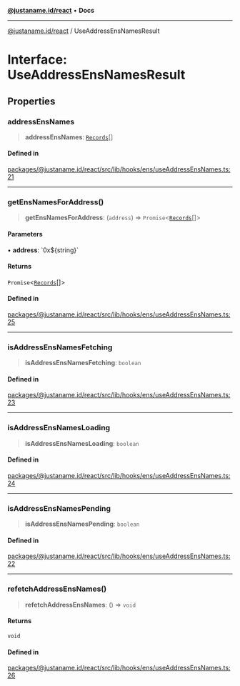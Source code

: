 [**@justaname.id/react**](../README.md) • **Docs**

***

[@justaname.id/react](../globals.md) / UseAddressEnsNamesResult

# Interface: UseAddressEnsNamesResult

## Properties

### addressEnsNames

> **addressEnsNames**: [`Records`](Records.md)[]

#### Defined in

[packages/@justaname.id/react/src/lib/hooks/ens/useAddressEnsNames.ts:21](https://github.com/JustaName-id/JustaName-sdk/blob/dc845c10af242e3ca87d95ef392516ac0bfa8b95/packages/@justaname.id/react/src/lib/hooks/ens/useAddressEnsNames.ts#L21)

***

### getEnsNamesForAddress()

> **getEnsNamesForAddress**: (`address`) => `Promise`\<[`Records`](Records.md)[]\>

#### Parameters

• **address**: \`0x$\{string\}\`

#### Returns

`Promise`\<[`Records`](Records.md)[]\>

#### Defined in

[packages/@justaname.id/react/src/lib/hooks/ens/useAddressEnsNames.ts:25](https://github.com/JustaName-id/JustaName-sdk/blob/dc845c10af242e3ca87d95ef392516ac0bfa8b95/packages/@justaname.id/react/src/lib/hooks/ens/useAddressEnsNames.ts#L25)

***

### isAddressEnsNamesFetching

> **isAddressEnsNamesFetching**: `boolean`

#### Defined in

[packages/@justaname.id/react/src/lib/hooks/ens/useAddressEnsNames.ts:23](https://github.com/JustaName-id/JustaName-sdk/blob/dc845c10af242e3ca87d95ef392516ac0bfa8b95/packages/@justaname.id/react/src/lib/hooks/ens/useAddressEnsNames.ts#L23)

***

### isAddressEnsNamesLoading

> **isAddressEnsNamesLoading**: `boolean`

#### Defined in

[packages/@justaname.id/react/src/lib/hooks/ens/useAddressEnsNames.ts:24](https://github.com/JustaName-id/JustaName-sdk/blob/dc845c10af242e3ca87d95ef392516ac0bfa8b95/packages/@justaname.id/react/src/lib/hooks/ens/useAddressEnsNames.ts#L24)

***

### isAddressEnsNamesPending

> **isAddressEnsNamesPending**: `boolean`

#### Defined in

[packages/@justaname.id/react/src/lib/hooks/ens/useAddressEnsNames.ts:22](https://github.com/JustaName-id/JustaName-sdk/blob/dc845c10af242e3ca87d95ef392516ac0bfa8b95/packages/@justaname.id/react/src/lib/hooks/ens/useAddressEnsNames.ts#L22)

***

### refetchAddressEnsNames()

> **refetchAddressEnsNames**: () => `void`

#### Returns

`void`

#### Defined in

[packages/@justaname.id/react/src/lib/hooks/ens/useAddressEnsNames.ts:26](https://github.com/JustaName-id/JustaName-sdk/blob/dc845c10af242e3ca87d95ef392516ac0bfa8b95/packages/@justaname.id/react/src/lib/hooks/ens/useAddressEnsNames.ts#L26)
